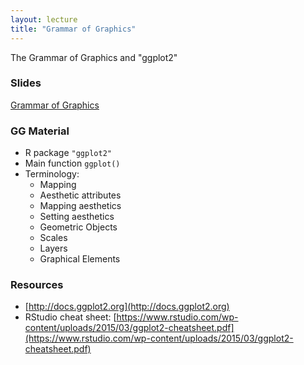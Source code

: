 ```yaml
---
layout: lecture
title: "Grammar of Graphics"
---
```


<p class="message">
  The Grammar of Graphics and "ggplot2"
</p>

### Slides

<a href="https://docs.google.com/presentation/d/1UvNrIMIkLdpUshNjKn1kc8JldoAJj9iKcXu1E9yrY2g/pub?start=false&loop=false&delayms=3000" target="_blank">Grammar of Graphics</a>


### GG Material

- R package `"ggplot2"`
- Main function `ggplot()`
- Terminology:
	+ Mapping
	+ Aesthetic attributes
	+ Mapping aesthetics
	+ Setting aesthetics
	+ Geometric Objects
	+ Scales
	+ Layers
	+ Graphical Elements


### Resources

- [http://docs.ggplot2.org](http://docs.ggplot2.org)
- RStudio cheat sheet: [https://www.rstudio.com/wp-content/uploads/2015/03/ggplot2-cheatsheet.pdf](https://www.rstudio.com/wp-content/uploads/2015/03/ggplot2-cheatsheet.pdf)

